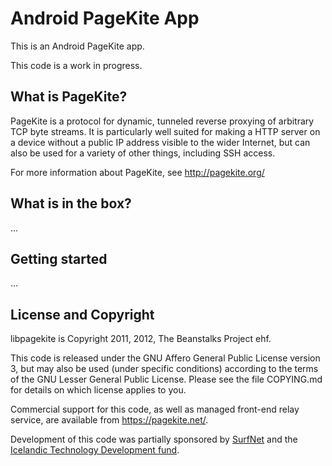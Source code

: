 # Android PageKite App #

This is an Android PageKite app.

This code is a work in progress.


## What is PageKite? ##

PageKite is a protocol for dynamic, tunneled reverse proxying of arbitrary
TCP byte streams.  It is particularly well suited for making a HTTP server
on a device without a public IP address visible to the wider Internet, but
can also be used for a variety of other things, including SSH access.

For more information about PageKite, see http://pagekite.org/


## What is in the box? ##

...

## Getting started ##

...

## License and Copyright ##

libpagekite is Copyright 2011, 2012, The Beanstalks Project ehf.

This code is released under the GNU Affero General Public License version 3,
but may also be used (under specific conditions) according to the terms of the
GNU Lesser General Public License.  Please see the file COPYING.md for details
on which license applies to you.

Commercial support for this code, as well as managed front-end relay service,
are available from <https://pagekite.net/>.

Development of this code was partially sponsored by
[SurfNet](http://www.surfnet.nl) and the [Icelandic Technology Development
fund](http://www.rannis.is/).
